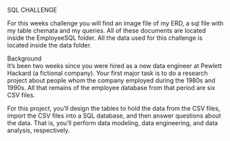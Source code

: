 SQL CHALLENGE  

For this weeks challenge you will find an image file of my ERD, a sql file with my table chemata and my queries. All of these documents are located inside the EmployeeSQL folder. All the data used for this challenge is located inside the data folder.

Background  
It’s been two weeks since you were hired as a new data engineer at Pewlett Hackard (a fictional company). Your first major task is to do a research project about people whom the company employed during the 1980s and 1990s. All that remains of the employee database from that period are six CSV files.

For this project, you’ll design the tables to hold the data from the CSV files, import the CSV files into a SQL database, and then answer questions about the data. That is, you’ll perform data modeling, data engineering, and data analysis, respectively.

